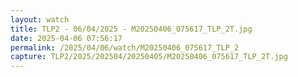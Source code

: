 ```yaml
---
layout: watch
title: TLP2 - 06/04/2025 - M20250406_075617_TLP_2T.jpg
date: 2025-04-06 07:56:17
permalink: /2025/04/06/watch/M20250406_075617_TLP_2
capture: TLP2/2025/202504/20250405/M20250406_075617_TLP_2T.jpg
---
```

